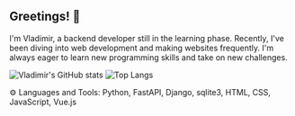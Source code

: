 ## Greetings! 👋

I'm Vladimir, a backend developer still in the learning phase. Recently, I've been diving into web development and making websites frequently. I'm always eager to learn new programming skills and take on new challenges.

![Vladimir's GitHub stats](https://github-readme-stats.vercel.app/api?username=Coder2287569013&show_icons=true&theme=transparent)
![Top Langs](https://github-readme-stats.vercel.app/api/top-langs/?username=Coder2287569013&layout=compact)

⚙️ Languages and Tools: Python, FastAPI, Django, sqlite3, HTML, CSS, JavaScript, Vue.js
